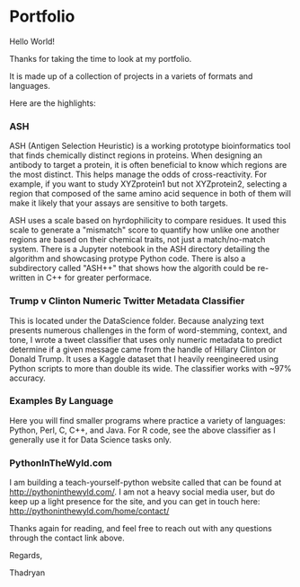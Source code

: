 # Portfolio

Hello World!

Thanks for taking the time to look at my portfolio. 

It is made up of a collection of projects in a variets of formats and languages. 

Here are the highlights:

### ASH

ASH (Antigen Selection Heuristic) is a working prototype bioinformatics tool that finds chemically distinct regions in proteins. When designing an antibody to target a protein, it is often beneficial to know which regions are the most distinct. This helps manage the odds of cross-reactivity. For example, if you want to study XYZprotein1 but not XYZprotein2, selecting a region that composed of the same amino acid sequence in both of them will make it likely that your assays are sensitive to both targets.

ASH uses a scale based on hyrdophilicity to compare residues. It used this scale to generate a "mismatch" score to quantify how unlike one another regions are based on their chemical traits, not just a match/no-match system. There is a Jupyter notebook in the ASH directory detailing the algorithm and showcasing protype Python code. There is also a subdirectory called "ASH++" that shows how the algorith could be re-written in C++ for greater performace.

### Trump v Clinton Numeric Twitter Metadata Classifier 

This is located under the DataScience folder. Because analyzing text presents numerous challenges in the form of word-stemming, context, and tone, I wrote a tweet classifier that uses only numeric metadata to predict determine if a given message came from the handle of Hillary Clinton or Donald Trump. It uses a Kaggle dataset that I heavily reengineered using Python scripts to more than double its wide. The classifier works with ~97% accuracy. 

### Examples By Language 

Here you will find smaller programs where practice a variety of languages: Python, Perl, C, C++, and Java. For R code, see the above classifier as I generally use it for Data Science tasks only. 

### PythonInTheWyld.com

I am building a teach-yourself-python website called that can be found at http://pythoninthewyld.com/.
I am not a heavy social media user, but do keep up a light presence for the site, and you can get in touch here:
http://pythoninthewyld.com/home/contact/

Thanks again for reading, and feel free to reach out with any questions through the contact link above.

Regards,

Thadryan 
